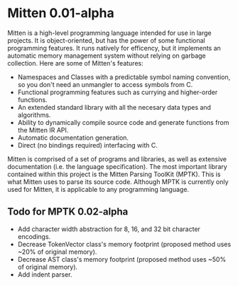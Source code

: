 Mitten 0.01-alpha
=================

Mitten is a high-level programming language intended for use in large projects. It is object-oriented, but has the power of some functional programming features. It runs natively for efficency, but it implements an automatic memory management system without relying on garbage collection. Here are some of Mitten's features:
  * Namespaces and Classes with a predictable symbol naming convention, so you don't need an unmangler to access symbols from C.
  * Functional programming features such as currying and higher-order functions.
  * An extended standard library with all the necesary data types and algorithms.
  * Ability to dynamically compile source code and generate functions from the Mitten IR API.
  * Automatic documentation generation.
  * Direct (no bindings required) interfacing with C.

Mitten is comprised of a set of programs and libraries, as well as extensive documentation (i.e. the language specification). The most important library contained within this project is the Mitten Parsing ToolKit (MPTK). This is what Mitten uses to parse its source code. Although MPTK is currently only used for Mitten, it is applicable to any programming language.

Todo for MPTK 0.02-alpha
------------------------
* Add character width abstraction for 8, 16, and 32 bit character encodings.
* Decrease TokenVector class's memory footprint (proposed method uses ~20% of original memory).
* Decrease AST class's memory footprint (proposed method uses ~50% of original memory).
* Add indent parser.
